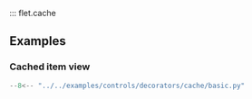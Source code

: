 ::: flet.cache

## Examples

### Cached item view

```python
--8<-- "../../examples/controls/decorators/cache/basic.py"
```
